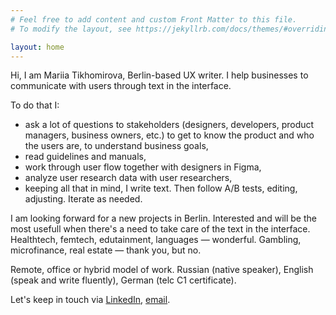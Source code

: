 ```yaml
---
# Feel free to add content and custom Front Matter to this file.
# To modify the layout, see https://jekyllrb.com/docs/themes/#overriding-theme-defaults

layout: home
---
```

Hi, I am Mariia Tikhomirova, Berlin-based UX writer. I help businesses to communicate with users through text in the interface.

To do that I:
- ask a lot of questions to stakeholders (designers, developers, product managers, business owners, etc.) to get to know the product and who the users are, to understand business goals,
- read guidelines and manuals,
- work through user flow together with designers in Figma,
- analyze user research data with user researchers,
- keeping all that in mind, I write text. Then follow A/B tests, editing, adjusting. Iterate as needed.

I am looking forward for a new projects in Berlin. Interested and will be the most usefull when there's a need to take care of the text in the interface. Healthtech, femtech, edutainment, languages — wonderful. Gambling, microfinance, real estate — thank you, but no.

Remote, office or hybrid model of work. Russian (native speaker), English (speak and write fluently), German (telc C1 certificate).

 Let's keep in touch via [LinkedIn](https://www.linkedin.com/in/mariiatikhomirova/), [email](mailto:uxwrtr@gmail.com).